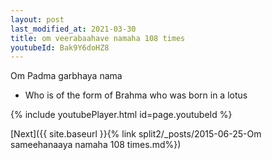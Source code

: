 ```yaml
---
layout: post
last_modified_at: 2021-03-30
title: om veerabaahave namaha 108 times
youtubeId: Bak9Y6doHZ8
---
```

 
 
Om Padma garbhaya nama 
 
 -  Who is of the form of Brahma who was born in a lotus 
 
  
 
  
 
 
 
 
 
 


{% include youtubePlayer.html id=page.youtubeId %}
 
[Next]({{ site.baseurl }}{% link  split2/_posts/2015-06-25-Om sameehanaaya namaha 108 times.md%})
 
